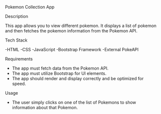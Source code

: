 Pokemon Collection App

Description

This app allows you to view different pokemon. It displays a list of pokemon and then fetches the pokemon information from the Pokemon API.

Tech Stack

-HTML
-CSS
-JavaScript
-Bootstrap Framework
-External PokeAPI

Requirements

- The app must fetch data from the Pokemon API.
- The app must utilize Bootstrap for UI elements.
- The app should render and display correctly and be optimized for speed.

Usage

- The user simply clicks on one of the list of Pokemons to show information about that Pokemon.

